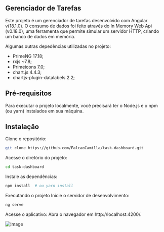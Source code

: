 ## Gerenciador de Tarefas
Este projeto é um gerenciador de tarefas desenvolvido com Angular v(18.1.0).
O consumo de dados foi feito através do In Memory Web Api (v0.18.0), uma ferramenta que permite simular um servidor HTTP, criando um banco de dados em memória.

Algumas outras depedências utilizadas no projeto:
- PrimeNG 17.18;
- rxjs ~7.8;
- Primeicons 7.0;
- chart.js 4.4.3;
- chartjs-plugin-datalabels 2.2;

## Pré-requisitos
Para executar o projeto localmente, você precisará ter o Node.js e o npm (ou yarn) instalados em sua máquina.

## Instalação
Clone o repositório:
```bash
git clone https://github.com/FalcaoCamilla/task-dashboard.git
```

Acesse o diretório do projeto:
```bash
cd task-dashboard
```

Instale as dependências:
```bash
npm install  # ou yarn install
```

Executando o projeto
Inicie o servidor de desenvolvimento:
```bash
ng serve
```
Acesse o aplicativo: Abra o navegador em http://localhost:4200/.

![image](https://github.com/user-attachments/assets/d1483ac2-a4d6-4d3d-ad6a-f729eb134fa8)

